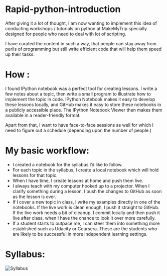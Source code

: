 Rapid-python-introduction
=========================

After giving it a lot of thought, I am now wanting to implement this idea of conducting workshops / tutorials on python at MakeMyTrip specially designed for people who need to deal with lot of scripting.

I have curated the content in such a way, that people can stay away from perils of programming but still write efficient code that will help them speed up their tasks.

How :
=====

I found IPython notebook was a perfect tool for creating lessons. I write a few notes about a topic, then write a small program to illustrate how to implement the topic in code. IPython Notebook makes it easy to develop these lessons locally, and GitHub makes it easy to store these notebooks in a publicly accessible place. The IPython Notebook Viewer then makes them available in a reader-friendly format.

Apart from that, I want to have face-to-face sessions as well for which I need to figure out a schedule (depending upon the number of people.)

My basic workflow:
==================

* I created a notebook for the syllabus I’d like to follow.
* For each topic in the syllabus, I create a local notebook which will hold lessons for that topic.
* When I have time, I create lessons at home and push them live.
* I always teach with my computer hooked up to a projector. When I clarify something during a lesson, I push the changes to GitHub as soon as the lesson is over.
* If I cover a new topic in class, I write my examples directly in one of the notebooks. If the live work is clean enough, I push it straight to GitHub. If the live work needs a bit of cleanup, I commit locally and then push it live after class, when I have the chance to look it over more carefully.
* If a student starts to outpace me, I can steer them into something more established such as Udacity or Coursera. These are the students who are likely to be successful in more independent learning settings.

Syllabus:
=========
![Syllabus](http://nbviewer.ipython.org/github/konarkmodi/rapid-python-introduction/blob/master/notebooks/Syllabus.ipynb)
